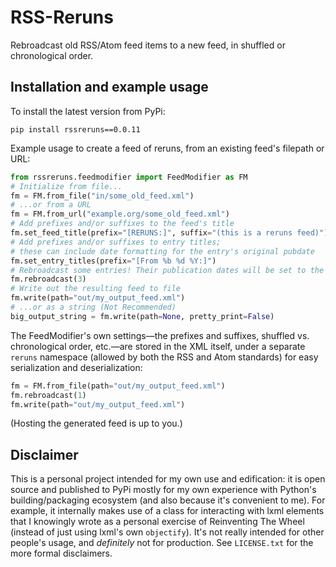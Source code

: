 # RSS-Reruns

Rebroadcast old RSS/Atom feed items to a new feed, in shuffled or chronological order.

## Installation and example usage

To install the latest version from PyPi:
```
pip install rssreruns==0.0.11
```
Example usage to create a feed of reruns, from an existing feed's filepath or URL:
```python
from rssreruns.feedmodifier import FeedModifier as FM
# Initialize from file...
fm = FM.from_file("in/some_old_feed.xml")
# ...or from a URL
fm = FM.from_url("example.org/some_old_feed.xml")
# Add prefixes and/or suffixes to the feed's title
fm.set_feed_title(prefix="[RERUNS:]", suffix="(this is a reruns feed)")
# Add prefixes and/or suffixes to entry titles;
# these can include date formatting for the entry's original pubdate
fm.set_entry_titles(prefix="[From %b %d %Y:]")
# Rebroadcast some entries! Their publication dates will be set to the current datetime
fm.rebroadcast(3)
# Write out the resulting feed to file 
fm.write(path="out/my_output_feed.xml")
# ...or as a string (Not Recommended)
big_output_string = fm.write(path=None, pretty_print=False)
```
The FeedModifier's own settings—the prefixes and suffixes, shuffled vs. chronological order, etc.—are stored in the XML itself, under a separate `reruns` namespace (allowed by both the RSS and Atom standards) for easy serialization and deserialization:
```python
fm = FM.from_file(path="out/my_output_feed.xml")
fm.rebroadcast(1)
fm.write(path="out/my_output_feed.xml")
```
(Hosting the generated feed is up to you.)

## Disclaimer

This is a personal project intended for my own use and edification: it is open source and published to PyPi mostly for my own experience with Python's building/packaging ecosystem (and also because it's convenient to me). For example, it internally makes use of a class for interacting with lxml elements that I knowingly wrote as a personal exercise of Reinventing The Wheel (instead of just using lxml's own `objectify`). It's not really intended for other people's usage, and *definitely* not for production. See `LICENSE.txt` for the more formal disclaimers.